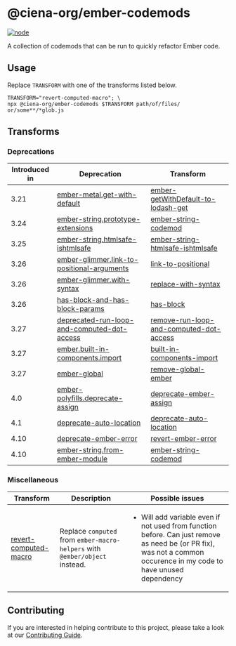 # @ciena-org/ember-codemods

[![node](https://img.shields.io/badge/node-18.20.0-339933?logo=nodedotjs)](https://nodejs.org/en/blog/release/v18.20.0)

A collection of codemods that can be run to quickly refactor Ember code.

## Usage
Replace `TRANSFORM` with one of the transforms listed below.

```
TRANSFORM="revert-computed-macro"; \
npx @ciena-org/ember-codemods $TRANSFORM path/of/files/ or/some**/*glob.js
```

## Transforms

### Deprecations

| Introduced in | Deprecation | Transform |
| ------------- | -- | --------- |
| 3.21          | [ember-metal.get-with-default](https://deprecations.emberjs.com/id/ember-metal-get-with-default) | [ember-getWithDefault-to-lodash-get](./src/transforms/ember-getWithDefault-to-lodash-get/) |
| 3.24          | [ember-string.prototype-extensions](https://deprecations.emberjs.com/id/ember-string-prototype-extensions)  | [ember-string-codemod](./src/transforms/ember-string-codemod/) |
| 3.25          | [ember-string.htmlsafe-ishtmlsafe](https://deprecations.emberjs.com/id/ember-string-htmlsafe-ishtmlsafe) | [ember-string-htmlsafe-ishtmlsafe](./src/transforms/ember-string-htmlsafe-ishtmlsafe/) |
| 3.26          | [ember-glimmer.link-to-positional-arguments](https://deprecations.emberjs.com/id/ember-glimmer-link-to-positional-arguments) | [link-to-positional](./src/transforms/link-to-positional) |
| 3.26          | [ember-glimmer.with-syntax](https://deprecations.emberjs.com/id/ember-glimmer-with-syntax) | [replace-with-syntax](./src/transforms/replace-with-syntax/) |
| 3.26          | [has-block-and-has-block-params](https://deprecations.emberjs.com/id/has-block-and-has-block-params) | [has-block](./src/transforms/has-block/) |
| 3.27          | [deprecated-run-loop-and-computed-dot-access](https://deprecations.emberjs.com/id/deprecated-run-loop-and-computed-dot-access) | [remove-run-loop-and-computed-dot-access](./src/transforms/remove-run-loop-and-computed-dot-access/)|
| 3.27          | [ember.built-in-components.import](https://deprecations.emberjs.com/id/ember-built-in-components-import) | [built-in-components-import](./src/transforms/built-in-components-import/)|
| 3.27          | [ember-global](https://deprecations.emberjs.com/id/ember-global) | [remove-global-ember](./src/transforms/remove-global-ember/) |
| 4.0           | [ember-polyfills.deprecate-assign](https://deprecations.emberjs.com/id/ember-polyfills-deprecate-assign) | [deprecate-ember-assign](./src/transforms/deprecate-ember-assign/) |
| 4.1           | [deprecate-auto-location](https://deprecations.emberjs.com/id/deprecate-auto-location) | [deprecate-auto-location](./src/transforms/deprecate-auto-location/) |
| 4.10          | [deprecate-ember-error](https://deprecations.emberjs.com/id/deprecate-ember-error) | [revert-ember-error](./src/transforms/revert-ember-error/) |
| 4.10          | [ember-string.from-ember-module](https://deprecations.emberjs.com/id/ember-string-from-ember-module) | [ember-string-codemod](./src/transforms/ember-string-codemod/) |

### Miscellaneous

| Transform | Description | Possible issues |
| --------- | ----------- | --------------- |
| [revert-computed-macro](./src/transforms/revert-computed-macro/)| Replace `computed` from `ember-macro-helpers` with `@ember/object` instead. | <ul><li>Will add variable even if not used from function before. Can just remove as need be (or PR fix), was not a common occurence in my code to have unused dependency</li></ul> |

## Contributing

If you are interested in helping contribute to this project, please take a look at our [Contributing Guide](./CONTRIBUTING.md).
